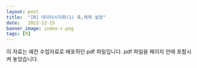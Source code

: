 ```yaml
---
layout: post
title:  "[R] 데이터시각화(1) 축,제목 설정"
date:   2022-12-15
banner_image: index-r.png
tags: [R]
---
```


이 자료는 예전 수업자료로 배포하던 pdf 파일입니다. pdf 파일을 페이지 안에 포함시켜 놓았습니다.

<!--more-->

<style>
    .fluid-width-video-wrapper {
        position: absolute !important;
        left: 0 !important;
    }
</style>
<object data="/files/pdf/r-visual-1.pdf" type="application/pdf" width="100%" height="1105px"></object>
